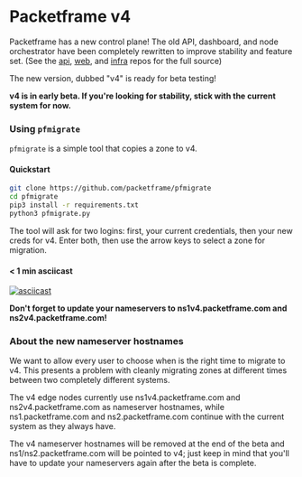 # Packetframe v4

Packetframe has a new control plane! The old API, dashboard, and node orchestrator have been completely rewritten to improve stability and feature set. (See the [api](https://github.com/packetframe/api), [web](https://github.com/packetframe/web), and [infra](https://github.com/packetframe/infra) repos for the full source)

The new version, dubbed "v4" is ready for beta testing!

**v4 is in early beta. If you're looking for stability, stick with the current system for now.**

### Using `pfmigrate`

`pfmigrate` is a simple tool that copies a zone to v4.

#### Quickstart

```bash
git clone https://github.com/packetframe/pfmigrate
cd pfmigrate
pip3 install -r requirements.txt
python3 pfmigrate.py
```

The tool will ask for two logins: first, your current credentials, then your new creds for v4. Enter both, then use the arrow keys to select a zone for migration.

#### < 1 min asciicast

[![asciicast](https://asciinema.org/a/452135.svg)](https://asciinema.org/a/452135)

**Don't forget to update your nameservers to ns1v4.packetframe.com and ns2v4.packetframe.com!**

### About the new nameserver hostnames

We want to allow every user to choose when is the right time to migrate to v4. This presents a problem with cleanly migrating zones at different times between two completely different systems.

The v4 edge nodes currently use ns1v4.packetframe.com and ns2v4.packetframe.com as nameserver hostnames, while ns1.packetframe.com and ns2.packetframe.com continue with the current system as they always have.

The v4 nameserver hostnames will be removed at the end of the beta and ns1/ns2.packetframe.com will be pointed to v4; just keep in mind that you'll have to update your nameservers again after the beta is complete.
